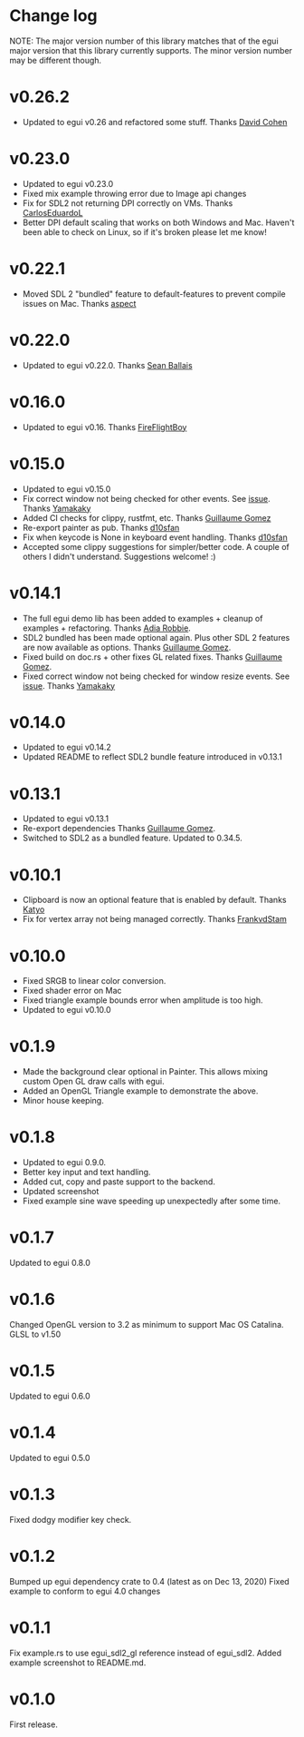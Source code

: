 # Change log

NOTE: The major version number of this library matches that of the egui major version that this library currently supports. The minor version number may be different though. 

# v0.26.2
* Updated to egui v0.26 and refactored some stuff. Thanks [David Cohen](https://github.com/osimarr)

# v0.23.0
* Updated to egui v0.23.0
* Fixed mix example throwing error due to Image api changes
* Fix for SDL2 not returning DPI correctly on VMs. Thanks [CarlosEduardoL](https://github.com/CarlosEduardoL)
* Better DPI default scaling that works on both Windows and Mac. Haven't been able to check on Linux, so if it's broken please let me know!

# v0.22.1
* Moved SDL 2 "bundled" feature to default-features to prevent compile issues on
  Mac. Thanks [aspect](https://github.com/aspect)
  
# v0.22.0
* Updated to egui v0.22.0. Thanks [Sean Ballais](https://github.com/seanballais)
  
# v0.16.0
* Updated to egui v0.16. Thanks [FireFlightBoy](https://github.com/FirelightFlagboy)

# v0.15.0
* Updated to egui v0.15.0
* Fix correct window not being checked for other events. See [issue](https://github.com/ArjunNair/egui_sdl2_gl/issues/11). Thanks [Yamakaky](https://github.com/Yamakaky)
* Added CI checks for clippy, rustfmt, etc. Thanks [Guillaume Gomez](https://github.com/GuillaumeGomez/)
* Re-export painter as pub. Thanks [d10sfan](https://github.com/d10sfan)
* Fix when keycode is None in keyboard event handling. Thanks [d10sfan](https://github.com/d10sfan)
* Accepted some clippy suggestions for simpler/better code. A couple of others I didn't understand. Suggestions welcome! :)

# v0.14.1
* The full egui demo lib has been added to examples + cleanup of examples + refactoring. Thanks [Adia Robbie](https://github.com/Ar37-rs).
* SDL2 bundled has been made optional again. Plus other SDL 2 features are now available as options. Thanks [Guillaume Gomez](https://github.com/GuillaumeGomez/).
* Fixed build on doc.rs + other fixes GL related fixes. Thanks [Guillaume Gomez](https://github.com/GuillaumeGomez/).
* Fixed correct window not being checked for window resize events. See [issue](https://github.com/ArjunNair/egui_sdl2_gl/issues/11). Thanks [Yamakaky](https://github.com/Yamakaky)

# v0.14.0
* Updated to egui v0.14.2
* Updated README to reflect SDL2 bundle feature introduced in v0.13.1

# v0.13.1
* Updated to egui v0.13.1
* Re-export dependencies Thanks [Guillaume Gomez](https://github.com/GuillaumeGomez/).
* Switched to SDL2 as a bundled feature. Updated to 0.34.5.

# v0.10.1
* Clipboard is now an optional feature that is enabled by default. Thanks [Katyo](https://github.com/katyo) 
* Fix for vertex array not being managed correctly. Thanks [FrankvdStam](https://github.com/FrankvdStam) 

# v0.10.0
* Fixed SRGB to linear color conversion.
* Fixed shader error on Mac
* Fixed triangle example bounds error when amplitude is too high.
* Updated to egui v0.10.0

# v0.1.9
* Made the background clear optional in Painter. This allows mixing custom Open GL draw calls with egui.
* Added an OpenGL Triangle example to demonstrate the above.
* Minor house keeping.

# v0.1.8
* Updated to egui 0.9.0.
* Better key input and text handling.
* Added cut, copy and paste support to the backend.
* Updated screenshot
* Fixed example sine wave speeding up unexpectedly after some time.

# v0.1.7
Updated to egui 0.8.0

# v0.1.6 
Changed OpenGL version to 3.2 as minimum to support Mac OS Catalina. GLSL to v1.50

# v0.1.5
Updated to egui 0.6.0

# v0.1.4
Updated to egui 0.5.0

# v0.1.3
Fixed dodgy modifier key check.

# v0.1.2
Bumped up egui dependency crate to 0.4 (latest as on Dec 13, 2020)
Fixed example to conform to egui 4.0 changes

# v0.1.1
Fix example.rs to use egui_sdl2_gl reference instead of egui_sdl2.
Added example screenshot to README.md.

# v0.1.0
First release.
